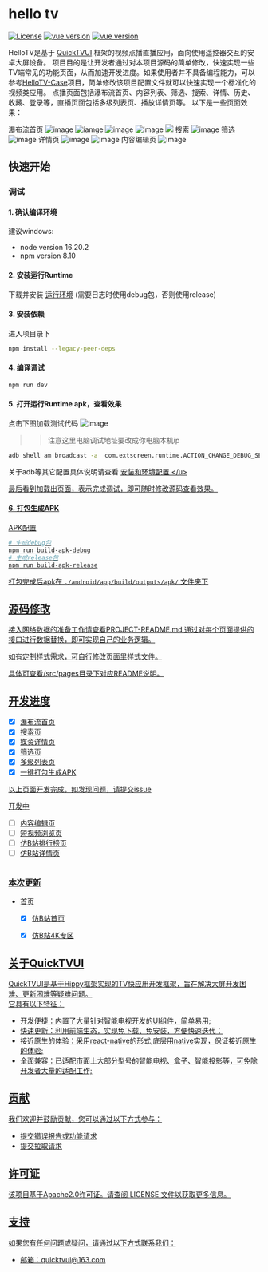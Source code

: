 # hello tv
[![License](https://img.shields.io/badge/license-Apache2.0-blue.svg)](https://opensource.org/licenses/apache-2-0)
[![vue version](https://img.shields.io/badge/vue-3.2-green.svg)](https://github.com/vuejs/core)
[![vue version](https://img.shields.io/badge/@quicktvui/quicktvui3-latest-green.svg)](https://www.npmjs.com/package/@quicktvui/quicktvui3?activeTab=versions)

HelloTV是基于 [QuickTVUI](http://v3.quicktvui.com/zh/) 框架的视频点播直播应用，面向使用遥控器交互的安卓大屏设备。
项目目的是让开发者通过对本项目源码的简单修改，快速实现一些TV端常见的功能页面，从而加速开发进度。如果使用者并不具备编程能力，可以参考[HelloTV-Case](https://github.com/quicktvui/HelloTV-Case)项目，简单修改该项目配置文件就可以快速实现一个标准化的视频类应用。
点播页面包括瀑布流首页、内容列表、筛选、搜索、详情、历史、收藏、登录等，直播页面包括多级列表页、播放详情页等。
以下是一些页面效果：

瀑布流首页
![image](http://extcdn.hsrc.tv/data_center/files/2024/07/10/9a62dd70-e787-4d5f-8294-d2acd79c23bf.jpeg)
![iamge](http://extcdn.hsrc.tv/data_center/files/2024/08/06/915c577d-fde4-4f75-91d4-ef54b63a7ccb.jpg)
![image](http://extcdn.hsrc.tv/data_center/files/2024/08/06/d2b2be9a-2b87-4db9-b36a-8e317a97a7f0.jpg)
![image](http://extcdn.hsrc.tv/data_center/files/2024/08/06/7ca82a38-b3d1-4a21-8bbb-52b1f42b1f4c.jpg)
![](http://extcdn.hsrc.tv/data_center/files/2024/08/06/d7fe27d2-6112-4350-8881-8cb4f7d5ca30.jpg)
搜索
![image](http://extcdn.hsrc.tv/data_center/files/2024/07/10/9204f370-3230-4f56-b7df-c4da1283fd89.jpeg)
筛选
![image](http://extcdn.hsrc.tv/data_center/files/2024/07/10/3c860f27-cefe-47a9-b3ea-c9bbe761e2e2.jpeg)
详情页
![image](http://extcdn.hsrc.tv/data_center/files/2024/07/10/c2c6d9e0-ca8a-4ff1-a5ce-e639395ad33f.jpeg)
![image](http://extcdn.hsrc.tv/data_center/files/2024/08/06/faa9e1c4-c427-421b-a8ae-ac9562e26662.jpg)
内容编辑页
![image](http://extcdn.hsrc.tv/data_center/files/2024/07/10/fc811902-d468-4828-b030-0f7561c1816b.jpeg
)
<!-- [![Build Status](https://travis-ci.org/your-username/your-project.svg?branch=master)](https://travis-ci.org/your-username/your-project) -->
<!-- [![npm version](https://badge.fury.io/js/your-package.svg)](https://badge.fury.io/js/your-package) -->



## 快速开始

### 调试
#### 1. 确认编译环境
建议windows:
- node version 16.20.2
- npm version 8.10


#### 2. 安装运行Runtime
下载并安装 [运行环境](http://v3.quicktvui.com/zh/resource/runtime.html) (需要日志时使用debug包，否则使用release)</b>

#### 3. 安装依赖
进入项目录下
```bash
npm install --legacy-peer-deps
```
#### 4. 编译调试
```bash
npm run dev
```
#### 5. 打开运行Runtime apk，查看效果
点击下图加载测试代码
![image](https://github.com/quicktvui/hellotv/assets/11962446/4571fb02-b761-405e-bbc8-a6baaa6f8a4a)
>> 注意这里电脑调试地址要改成你电脑本机ip
```bash
adb shell am broadcast -a  com.extscreen.runtime.ACTION_CHANGE_DEBUG_SERVER --es ip 192.168.xx.xx(电脑IP地址)
```
关于adb等其它配置具体说明请查看 <u>[安装和环境配置]([http://developer.extscreen.com/guide/](http://v3.quicktvui.com/zh/guide/installation.html)) </u>


最后看到加载出页面，表示完成调试，即可随时修改源码查看效果。


#### 6. 打包生成APK

[APK配置](android/README.md)

``` bash
# 生成debug包
npm run build-apk-debug
# 生成release包
npm run build-apk-release
```
打包完成后apk在 `./android/app/build/outputs/apk/` 文件夹下

## 源码修改
接入网络数据的准备工作请查看[PROJECT-README.md](PROJECT-README.md)
通过对每个页面提供的接口进行数据替换，即可实现自己的业务逻辑。

如有定制样式需求，可自行修改页面里样式文件。

具体可查看[/src/pages](./src/pages)目录下对应README说明。


## 开发进度
- [x] 瀑布流首页
- [x] 搜索页
- [x] 媒资详情页
- [x] 筛选页
- [x] 多级列表页
- [x] 一键打包生成APK

以上页面开发完成，如发现问题，请提交issue

开发中
- [ ] 内容编辑页
- [ ] 短视频浏览页
- [ ] 仿B站排行榜页
- [ ] 仿B站详情页

![]()

### 本次更新
* 首页
  * [x] 仿B站首页
  * [x] 仿B站4K专区


## 关于QuickTVUI
QuickTVUI是基于[Hippy](https://github.com/Tencent/Hippy)框架实现的TV快应用开发框架，旨在解决大屏开发困难、更新困难等疑难问题。  
它具有以下特征：
- 开发便捷：内置了大量针对智能电视开发的UI组件，简单易用;
- 快速更新：利用前端生态，实现免下载、免安装，方便快速迭代；
- 接近原生的体验：采用react-native的形式,底层用native实现，保证接近原生的体验;
- 全面兼容：已适配市面上大部分型号的智能电视、盒子、智能投影等，可免除开发者大量的适配工作;


<!-- ## 文档 -->
<!-- 查看完整的文档和示例，请访问[quicktvUI](http://quicktvui.com/)文档。 -->

## 贡献
我们欢迎并鼓励贡献，您可以通过以下方式参与：
- 提交错误报告或功能请求
- 提交拉取请求
<!-- 请阅读[贡献指南](CONTRIBUTING.md)获取更多信息。 -->
## 许可证
该项目基于Apache2.0许可证。请查阅 [LICENSE](https://opensource.org/licenses/apache-2-0) 文件以获取更多信息。

## 支持

如果您有任何问题或疑问，请通过以下方式联系我们：

- 邮箱：quicktvui@163.com
